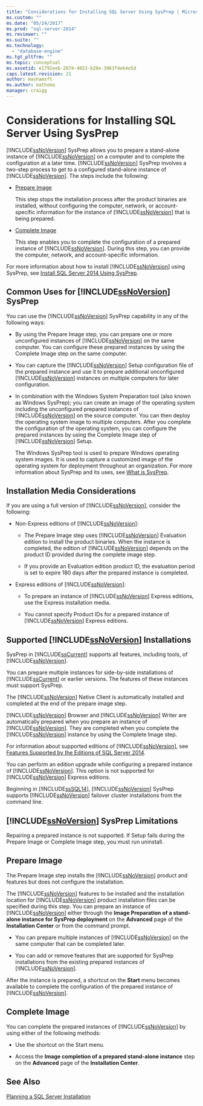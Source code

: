 ```yaml
---
title: "Considerations for Installing SQL Server Using SysPrep | Microsoft Docs"
ms.custom: ""
ms.date: "05/24/2017"
ms.prod: "sql-server-2014"
ms.reviewer: ""
ms.suite: ""
ms.technology: 
  - "database-engine"
ms.tgt_pltfrm: ""
ms.topic: conceptual
ms.assetid: e1792eeb-2874-4653-b20e-3063f4eb4e5d
caps.latest.revision: 21
author: mashamsft
ms.author: mathoma
manager: craigg
---
```

# Considerations for Installing SQL Server Using SysPrep
  [!INCLUDE[ssNoVersion](../../includes/ssnoversion-md.md)] SysPrep allows you to prepare a stand-alone instance of [!INCLUDE[ssNoVersion](../../includes/ssnoversion-md.md)] on a computer and to complete the configuration at a later time. [!INCLUDE[ssNoVersion](../../includes/ssnoversion-md.md)] SysPrep involves a two-step process to get to a configured stand-alone instance of [!INCLUDE[ssNoVersion](../../includes/ssnoversion-md.md)]. The steps include the following:  
  
-   [Prepare Image](#BKMK_PrepareImage)  
  
     This step stops the installation process after the product binaries are installed, without configuring the computer, network, or account-specific information for the instance of [!INCLUDE[ssNoVersion](../../includes/ssnoversion-md.md)] that is being prepared.  
  
-   [Complete Image](#BKMK_CompleteImage)  
  
     This step enables you to complete the configuration of a prepared instance of [!INCLUDE[ssNoVersion](../../includes/ssnoversion-md.md)]. During this step, you can provide the computer, network, and account-specific information.  
  
 For more information about how to install [!INCLUDE[ssNoVersion](../../includes/ssnoversion-md.md)] using SysPrep, see [Install SQL Server 2014 Using SysPrep](install-sql-server-using-sysprep.md).  
  
## Common Uses for [!INCLUDE[ssNoVersion](../../includes/ssnoversion-md.md)] SysPrep  
 You can use the [!INCLUDE[ssNoVersion](../../includes/ssnoversion-md.md)] SysPrep capability in any of the following ways:  
  
-   By using the Prepare Image step, you can prepare one or more unconfigured instances of [!INCLUDE[ssNoVersion](../../includes/ssnoversion-md.md)] on the same computer. You can configure these prepared instances by using the Complete Image step on the same computer.  
  
-   You can capture the [!INCLUDE[ssNoVersion](../../includes/ssnoversion-md.md)] Setup configuration file of the prepared instance and use it to prepare additional unconfigured [!INCLUDE[ssNoVersion](../../includes/ssnoversion-md.md)] instances on multiple computers for later configuration.  
  
-   In combination with the Windows System Preparation tool (also known as Windows SysPrep); you can create an image of the operating system including the unconfigured prepared instances of [!INCLUDE[ssNoVersion](../../includes/ssnoversion-md.md)] on the source computer. You can then deploy the operating system image to multiple computers. After you complete the configuration of the operating system, you can configure the prepared instances by using the Complete Image step of [!INCLUDE[ssNoVersion](../../includes/ssnoversion-md.md)] Setup.  
  
     The Windows SysPrep tool is used to prepare Windows operating system images. It is used to capture a customized image of the operating system for deployment throughout an organization. For more information about SysPrep and its uses, see [What is SysPrep](http://go.microsoft.com/fwlink/?LinkId=143546).  
  
## Installation Media Considerations  
 If you are using a full version of [!INCLUDE[ssNoVersion](../../includes/ssnoversion-md.md)], consider the following:  
  
-   Non-Express editions of [!INCLUDE[ssNoVersion](../../includes/ssnoversion-md.md)]:  
  
    -   The Prepare Image step uses [!INCLUDE[ssNoVersion](../../includes/ssnoversion-md.md)] Evaluation edition to install the product binaries. When the instance is completed, the edition of [!INCLUDE[ssNoVersion](../../includes/ssnoversion-md.md)] depends on the product ID provided during the complete image step.  
  
    -   If you provide an Evaluation edition product ID, the evaluation period is set to expire 180 days after the prepared instance is completed.  
  
-   Express editions of [!INCLUDE[ssNoVersion](../../includes/ssnoversion-md.md)]:  
  
    -   To prepare an instance of [!INCLUDE[ssNoVersion](../../includes/ssnoversion-md.md)] Express editions, use the Express installation media.  
  
    -   You cannot specify Product IDs for a prepared instance of [!INCLUDE[ssNoVersion](../../includes/ssnoversion-md.md)] Express editions.  
  
## Supported [!INCLUDE[ssNoVersion](../../includes/ssnoversion-md.md)] Installations  
 SysPrep in [!INCLUDE[ssCurrent](../../includes/sscurrent-md.md)] supports all features, including tools, of [!INCLUDE[ssNoVersion](../../includes/ssnoversion-md.md)].  
  
 You can prepare multiple instances for side-by-side installations of [!INCLUDE[ssCurrent](../../includes/sscurrent-md.md)] or earlier versions. The features of these instances must support SysPrep.  
  
 The [!INCLUDE[ssNoVersion](../../includes/ssnoversion-md.md)] Native Client is automatically installed and completed at the end of the prepare image step.  
  
 [!INCLUDE[ssNoVersion](../../includes/ssnoversion-md.md)] Browser and [!INCLUDE[ssNoVersion](../../includes/ssnoversion-md.md)] Writer are automatically prepared when you prepare an instance of [!INCLUDE[ssNoVersion](../../includes/ssnoversion-md.md)]. They are completed when you complete the [!INCLUDE[ssNoVersion](../../includes/ssnoversion-md.md)] instance by using the Complete Image step.  
  
 For information about supported editions of [!INCLUDE[ssNoVersion](../../includes/ssnoversion-md.md)], see [Features Supported by the Editions of SQL Server 2014](../../getting-started/features-supported-by-the-editions-of-sql-server-2014.md).  
  
 You can perform an edition upgrade while configuring a prepared instance of [!INCLUDE[ssNoVersion](../../includes/ssnoversion-md.md)]. This option is not supported for [!INCLUDE[ssNoVersion](../../includes/ssnoversion-md.md)] Express editions.  
  
 Beginning in [!INCLUDE[ssSQL14](../../includes/sssql14-md.md)], [!INCLUDE[ssNoVersion](../../includes/ssnoversion-md.md)] SysPrep supports [!INCLUDE[ssNoVersion](../../includes/ssnoversion-md.md)] failover cluster installations from the command line.  
  
## [!INCLUDE[ssNoVersion](../../includes/ssnoversion-md.md)] SysPrep Limitations  
 Repairing a prepared instance is not supported. If Setup fails during the Prepare Image or Complete Image step, you must run uninstall.  
  
##  <a name="BKMK_PrepareImage"></a> Prepare Image  
 The Prepare Image step installs the [!INCLUDE[ssNoVersion](../../includes/ssnoversion-md.md)] product and features but does not configure the installation.  
  
 The [!INCLUDE[ssNoVersion](../../includes/ssnoversion-md.md)] features to be installed and the installation location for [!INCLUDE[ssNoVersion](../../includes/ssnoversion-md.md)] product installation files can be specified during this step. You can prepare an instance of [!INCLUDE[ssNoVersion](../../includes/ssnoversion-md.md)] either through the **Image Preparation of a stand-alone instance for SysPrep deployment** on the **Advanced** page of the **Installation Center** or from the command prompt.  
  
-   You can prepare multiple instances of [!INCLUDE[ssNoVersion](../../includes/ssnoversion-md.md)] on the same computer that can be completed later.  
  
-   You can add or remove features that are supported for SysPrep installations from the existing prepared instances of [!INCLUDE[ssNoVersion](../../includes/ssnoversion-md.md)].  
  
 After the instance is prepared, a shortcut on the **Start** menu becomes available to complete the configuration of the prepared instance of [!INCLUDE[ssNoVersion](../../includes/ssnoversion-md.md)].  
  
##  <a name="BKMK_CompleteImage"></a> Complete Image  
 You can complete the prepared instances of [!INCLUDE[ssNoVersion](../../includes/ssnoversion-md.md)] by using either of the following methods:  
  
-   Use the shortcut on the Start menu.  
  
-   Access the **Image completion of a prepared stand-alone instance** step on the **Advanced** page of the **Installation Center**.  
  
## See Also  
 [Planning a SQL Server Installation](../../sql-server/install/planning-a-sql-server-installation.md)  
  
  
